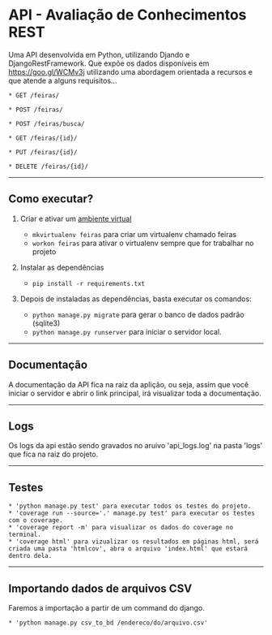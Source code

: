 
API - Avaliação de Conhecimentos REST
====

Uma API desenvolvida em Python, utilizando Djando e DjangoRestFramework. 
Que expõe os dados disponíveis em https://goo.gl/WCMv3j utilizando uma
abordagem orientada a recursos e que atende a alguns requisitos...


    * GET /feiras/

    * POST /feiras/

    * POST /feiras/busca/

    * GET /feiras/{id}/

    * PUT /feiras/{id}/

    * DELETE /feiras/{id}/


---
Como executar?
---
1. Criar e ativar um [ambiente virtual](http://docs.python-guide.org/en/latest/dev/virtualenvs/)
    * `mkvirtualenv feiras` para criar um virtualenv chamado feiras
    * `workon feiras` para ativar o virtualenv sempre que for trabalhar no projeto

2. Instalar as dependências
    * `pip install -r requirements.txt`

3. Depois de instaladas as dependências, basta executar os comandos:
    * `python manage.py migrate` para gerar o banco de dados padrão (sqlite3)
    * `python manage.py runserver` para iniciar o servidor local.


---
Documentação
---

A documentação da API fica na raiz da aplição, ou seja, assim que você iniciar o servidor e abrir o link principal, irá visualizar toda a documentação.


---
Logs
---

Os logs da api estão sendo gravados no aruivo 'api_logs.log' na pasta 'logs' que fica na raiz do projeto.


---
Testes
---

    * 'python manage.py test' para executar todos os testes do projeto.
    * 'coverage run --source='.' manage.py test' para executar os testes com o coverage.
    * 'coverage report -m' para visualizar os dados do coverage no terminal.
    * 'coverage html' para vizualizar os resultados em páginas html, será criada uma pasta 'htmlcov', abra o arquivo 'index.html' que estará dentro dela.


---
Importando dados de arquivos CSV
---

Faremos a importação a partir de um command do django.

    * 'python manage.py csv_to_bd /endereco/do/arquivo.csv'
